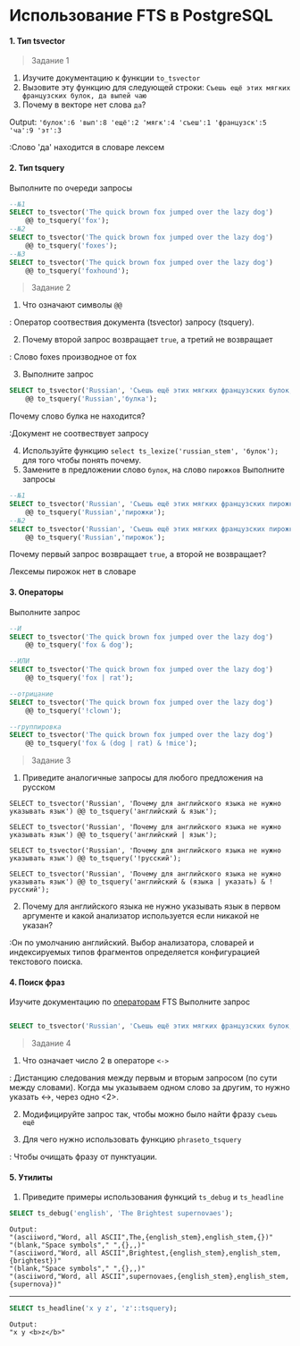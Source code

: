 # Использование FTS в PostgreSQL
#### 1. Тип tsvector

> Задание 1
1. Изучите документацию к функции `to_tsvector`
2. Вызовите эту функцию для следующей строки: `Съешь ещё этих мягких французских булок, да выпей чаю`
3. Почему в векторе нет слова `да`?

Output: ``'булок':6 'вып':8 'ещё':2 'мягк':4 'съеш':1 'французск':5 'ча':9 'эт':3``

:Слово 'да' находится в словаре лексем

#### 2. Тип tsquery
Выполните по очереди запросы
```sql
--№1
SELECT to_tsvector('The quick brown fox jumped over the lazy dog')
    @@ to_tsquery('fox');
--№2
SELECT to_tsvector('The quick brown fox jumped over the lazy dog')
    @@ to_tsquery('foxes');
--№3
SELECT to_tsvector('The quick brown fox jumped over the lazy dog')
    @@ to_tsquery('foxhound');
```

> Задание 2
1. Что означают символы `@@`

: Оператор соотвествия документа (tsvector) запросу (tsquery).

2. Почему второй запрос возвращает `true`, а третий не возвращает

: Слово foxes производное от fox

3. Выполните запрос
```sql
SELECT to_tsvector('Russian', 'Съешь ещё этих мягких французских булок, да выпей чаю.')
    @@ to_tsquery('Russian','булка');
```
Почему слово булка не находится?

:Документ не соотвествует запросу

4. Используйте функцию `select ts_lexize('russian_stem', 'булок');` для того чтобы понять почему.
5. Замените в предложении слово `булок`, на слово `пирожков`
Выполните запросы
```sql
--№1
SELECT to_tsvector('Russian', 'Съешь ещё этих мягких французских пирожков, да выпей чаю.')
    @@ to_tsquery('Russian','пирожки');
--№2
SELECT to_tsvector('Russian', 'Съешь ещё этих мягких французских пирожков, да выпей чаю.')
    @@ to_tsquery('Russian','пирожок');
```
Почему первый запрос возвращает `true`, а второй не возвращает?

Лексемы пирожок нет в словаре
#### 3. Операторы
Выполните запрос
```sql
--И
SELECT to_tsvector('The quick brown fox jumped over the lazy dog')
    @@ to_tsquery('fox & dog');

--ИЛИ
SELECT to_tsvector('The quick brown fox jumped over the lazy dog')
    @@ to_tsquery('fox | rat');

--отрицание
SELECT to_tsvector('The quick brown fox jumped over the lazy dog')
    @@ to_tsquery('!clown');

--группировка
SELECT to_tsvector('The quick brown fox jumped over the lazy dog')
    @@ to_tsquery('fox & (dog | rat) & !mice');
```
> Задание 3
1. Приведите аналогичные запросы для любого предложения на русском

```
SELECT to_tsvector('Russian', 'Почему для английского языка не нужно указывать язык') @@ to_tsquery('английский & язык');
```
```
SELECT to_tsvector('Russian', 'Почему для английского языка не нужно указывать язык') @@ to_tsquery('английский | язык');
```
```
SELECT to_tsvector('Russian', 'Почему для английского языка не нужно указывать язык') @@ to_tsquery('!русский');
```
```
SELECT to_tsvector('Russian', 'Почему для английского языка не нужно указывать язык') @@ to_tsquery('английский & (языка | указать) & !русский');
```

2. Почему для английского языка не нужно указывать язык в первом аргументе и какой анализатор используется если никакой не указан?

:Он по умолчанию английский. Выбор анализатора, словарей и индексируемых типов фрагментов определяется конфигурацией текстового поиска.
#### 4. Поиск фраз
Изучите документацию по [операторам](https://www.postgresql.org/docs/current/functions-textsearch.html) FTS
Выполните запрос
```sql

SELECT to_tsvector('Russian', 'Съешь ещё этих мягких французских булок, да выпей чаю.') @@ to_tsquery('Russian','съешь<->ещё<2>мягких<2>булок');
```
> Задание 4
1. Что означает число 2 в операторе `<->`

: Дистанцию следования между первым и вторым запросом (по сути между словами).
Когда мы указываем одном слово за другим, то нужно указать <->, через одно <2>.

2. Модифицируйте запрос так, чтобы можно было найти фразу `съешь ещё`

3. Для чего нужно использовать функцию `phraseto_tsquery`

: Чтобы очищать фразу от пунктуации.

#### 5. Утилиты
1. Приведите примеры использования функций `ts_debug` и  `ts_headline`


```sql
SELECT ts_debug('english', 'The Brightest supernovaes');
```

```
Output:
"(asciiword,"Word, all ASCII",The,{english_stem},english_stem,{})"
"(blank,"Space symbols"," ",{},,)"
"(asciiword,"Word, all ASCII",Brightest,{english_stem},english_stem,{brightest})"
"(blank,"Space symbols"," ",{},,)"
"(asciiword,"Word, all ASCII",supernovaes,{english_stem},english_stem,{supernova})"
```

----

```sql
SELECT ts_headline('x y z', 'z'::tsquery);
```

```
Output:
"x y <b>z</b>"
```